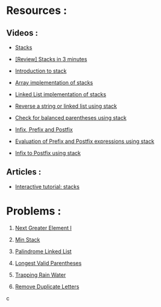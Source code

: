 # Resources :

## Videos :

* [Stacks](https://www.coursera.org/lecture/data-structures/stacks-UdKzQ)

* [[Review] Stacks in 3 minutes](https://youtu.be/KcT3aVgrrpU)

* [Introduction to stack](https://www.youtube.com/watch?v=F1F2imiOJfk&list=PL2_aWCzGMAwI3W_JlcBbtYTwiQSsOTa6P&index=14)

* [Array implementation of stacks](https://www.youtube.com/watch?v=sFVxsglODoo&list=PL2_aWCzGMAwI3W_JlcBbtYTwiQSsOTa6P&index=15)

* [Linked List implementation of stacks](https://www.youtube.com/watch?v=MuwxQ2IB8lQ&list=PL2_aWCzGMAwI3W_JlcBbtYTwiQSsOTa6P&index=17)

* [Reverse a string or linked list using stack](https://www.youtube.com/watch?v=hNP72JdOIgY&list=PL2_aWCzGMAwI3W_JlcBbtYTwiQSsOTa6P&index=17)

* [Check for balanced parentheses using stack](https://www.youtube.com/watch?v=QZOLb0xHB_Q&list=PL2_aWCzGMAwI3W_JlcBbtYTwiQSsOTa6P&index=19)

* [Infix, Prefix and Postfix](https://www.youtube.com/watch?v=jos1Flt21is&list=PL2_aWCzGMAwI3W_JlcBbtYTwiQSsOTa6P&index=19)

* [Evaluation of Prefix and Postfix expressions using stack](https://www.youtube.com/watch?v=MeRb_1bddWg&list=PL2_aWCzGMAwI3W_JlcBbtYTwiQSsOTa6P&index=20)

* [Infix to Postfix using stack](https://www.youtube.com/watch?v=vq-nUF0G4fI&list=PL2_aWCzGMAwI3W_JlcBbtYTwiQSsOTa6P&index=21)

## Articles :

* [Interactive tutorial: stacks](https://leetcode.com/explore/learn/card/queue-stack/)


# Problems :

1. [Next Greater Element I](https://leetcode.com/problems/next-greater-element-i/ "LeetCode")

2. [Min Stack](https://leetcode.com/problems/min-stack/ "LeetCode")

3. [Palindrome Linked List](https://leetcode.com/problems/palindrome-linked-list/ "LeetCode")

4. [Longest Valid Parentheses](https://leetcode.com/problems/longest-valid-parentheses/ "LeetCode")

5. [Trapping Rain Water](https://leetcode.com/problems/trapping-rain-water/ "LeetCode")

6. [Remove Duplicate Letters](https://leetcode.com/problems/remove-duplicate-letters/ "LeetCode")

c